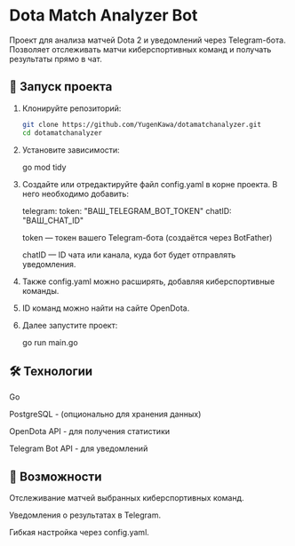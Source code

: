 
# Dota Match Analyzer Bot

Проект для анализа матчей Dota 2 и уведомлений через Telegram-бота.  
Позволяет отслеживать матчи киберспортивных команд и получать результаты прямо в чат.

## 🚀 Запуск проекта

1. Клонируйте репозиторий:

   ```bash
   git clone https://github.com/YugenKawa/dotamatchanalyzer.git
   cd dotamatchanalyzer

2. Установите зависимости:
   
   go mod tidy

4. Создайте или отредактируйте файл config.yaml в корне проекта.
   В него необходимо добавить:

   telegram:
     token: "ВАШ_TELEGRAM_BOT_TOKEN"
     chatID: "ВАШ_CHAT_ID"

   token — токен вашего Telegram-бота (создаётся через BotFather)
   
   chatID — ID чата или канала, куда бот будет отправлять уведомления.

6. Также config.yaml можно расширять, добавляя киберспортивные команды.
7. 
   ID команд можно найти на сайте OpenDota.

8. Далее запустите проект:
   
   go run main.go

## 🛠 Технологии

   Go
   
   PostgreSQL - (опционально для хранения данных)
   
   OpenDota API - для получения статистики
   
   Telegram Bot API - для уведомлений

## 📌 Возможности

   Отслеживание матчей выбранных киберспортивных команд.

   Уведомления о результатах в Telegram.

   Гибкая настройка через config.yaml.
